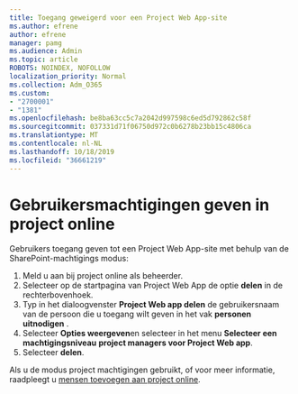 ```yaml
---
title: Toegang geweigerd voor een Project Web App-site
ms.author: efrene
author: efrene
manager: pamg
ms.audience: Admin
ms.topic: article
ROBOTS: NOINDEX, NOFOLLOW
localization_priority: Normal
ms.collection: Adm_O365
ms.custom:
- "2700001"
- "1381"
ms.openlocfilehash: be8ba63cc5c7a2042d997598c6ed5d792862c58f
ms.sourcegitcommit: 037331d71f06750d972c0b6278b23bb15c4806ca
ms.translationtype: MT
ms.contentlocale: nl-NL
ms.lasthandoff: 10/18/2019
ms.locfileid: "36661219"
---
```

# <a name="give-users-permissions-in-project-online"></a>Gebruikersmachtigingen geven in project online

Gebruikers toegang geven tot een Project Web App-site met behulp van de SharePoint-machtigings modus:

1. Meld u aan bij project online als beheerder.
2. Selecteer op de startpagina van Project Web App de optie **delen** in de rechterbovenhoek.
3. Typ in het dialoogvenster **Project Web app delen** de gebruikersnaam van de persoon die u toegang wilt geven in het vak **personen uitnodigen** .
4. Selecteer **Opties weergeven**en selecteer in het menu **Selecteer een machtigingsniveau** **project managers voor Project Web app**.
5. Selecteer **delen**.

Als u de modus project machtigingen gebruikt, of voor meer informatie, raadpleegt u [mensen toevoegen aan project online](https://docs.microsoft.com/projectonline/step-2-add-people-to-project-online).
